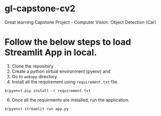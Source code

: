 # gl-capstone-cv2
Great learning Capstone Project - Computer Vision: Object Detection (Car)


# Follow the below steps to load Streamlit App in local.
1. Clone the repository
3. Create a python virtual environment (pyenv) and 
4. Go to `webapp` directory.
5. Install all the requirement using `requirement.txt` file.
```
$(pyenv) pip install -r requirement.txt
```
6. Once all the requirments are installed, run the application.
```
$(pyenv) streamlit run app.py
```
